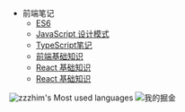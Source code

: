 - 前端笔记
    - [ES6](https://github.com/zzzhim/note/tree/master/ES6/)
    - [JavaScript 设计模式](https://github.com/zzzhim/note/tree/master/JsPattern/)
    - [TypeScript笔记](https://github.com/zzzhim/note/tree/master/TypeScript/)
    - [前端基础知识](https://github.com/zzzhim/note/tree/master/WebBase/)
    - [React 基础知识](https://github.com/zzzhim/note/tree/master/React/)
    - [React 基础知识](https://github.com/zzzhim/note/tree/master/Algorithm/)


<!--
 ![I Most used languages](https://github-readme-stats.vercel.app/api/top-langs?username=zzzhim&show_icons=true&count_private=true&theme=gotham)
-->

![zzzhim's Most used languages](https://github-readme-stats.vercel.app/api/top-langs/?username=zzzhim&layout=compact&hide_border=true&langs_count=10)  ![我的掘金](https://stats.justsong.cn/api/juejin?id=4441682706963048)

<!--
[![zzzhim's GitHub stats](https://github-readme-stats.vercel.app/api?username=zzzhim)](https://github.com/anuraghazra/github-readme-stats) 
-->










<!--
**zzzhim/zzzhim** is a ✨ _special_ ✨ repository because its `README.md` (this file) appears on your GitHub profile.

Here are some ideas to get you started:

- 🔭 I’m currently working on ...
- 🌱 I’m currently learning ...
- 👯 I’m looking to collaborate on ...
- 🤔 I’m looking for help with ...
- 💬 Ask me about ...
- 📫 How to reach me: ...
- 😄 Pronouns: ...
- ⚡ Fun fact: ...
-->
